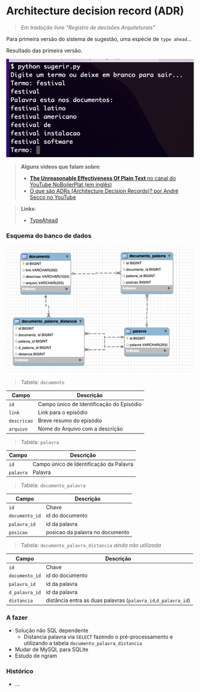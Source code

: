 Architecture decision record (ADR)
===
> _Em tradução livre "Registro de decisões Arquiteturais"_

Para primeira versão do sistema de sugestão, uma espécie de ```type ahead```...

Resultado das primeira versão.

![sugerir.py resultado pesquisa termo festival](img/sugerir-festival.png)

> **Alguns vídeos que falam sobre**:
> - [**The Unreasonable Effectiveness Of Plain Text** no canal do YouTube NoBoilerPlat (em inglês)](https://www.youtube.com/watch?v=WgV6M1LyfNY)
> - [O que são ADRs (Architecture Decision Records)? por André Secco no YouTube](https://www.youtube.com/watch?v=5AjYSJrCnS0)

>**Links**:
> - [TypeAhead](https://twitter.github.io/typeahead.js/examples/)

### Esquema do banco de dados

![database busca tabelas](img/db-busca.png)

> Tabela: ```documento```

Campo           | Descrição
--------------- | -------
```id```        | Campo único de Identificação do Episódio
```link```      | Link para o episódio
```descricao``` | Breve resumo do episódio
```arquivo```   | Nome do Arquivo com a descrição

> Tabela: ```palavra```

Campo           | Descrição
--------------- | -------
```id```        | Campo único de Identificação da Palavra
```palavra```   | Palavra

> Tabela: ```documento_palavra```

Campo           | Descrição
--------------- | -------
```id```        | Chave
```documento_id```| id do documento
```palavra_id```| id da palavra
```posicao```| posicao da palavra no documento

> Tabela: ```documento_palavra_distancia``` _ainda não utilizada_

Campo           | Descrição
--------------- | -------
```id```        | Chave
```documento_id```| id do documento
```palavra_id```| id da palavra
```d_palavra_id```| id da palavra
```distancia```| distância entra as duas palavras (```palavra_id```,```d_palavra_id```)

### A fazer
- Solução não SQL dependente
    - Distancia palavra via ```SELECT``` fazendo o pré-processamento e utilizando a tabela ```documento_palavra_distancia```
- Mudar de MySQL para SQLite
- Estudo de ngram
### Histórico
- ...
